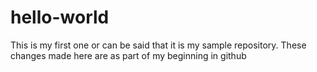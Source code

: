 # hello-world
This is my first one or can be said that it is my sample repository.
These changes made here are as part of my beginning in github
